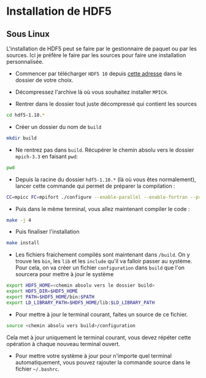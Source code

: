 # Installation de HDF5

## Sous Linux

L'installation de HDF5 peut se faire par le gestionnaire de paquet ou par les sources.
Ici je préfère le faire par les sources pour faire une installation personnalisée.

- Commencer par télécharger `HDF5 10` depuis [cette adresse](https://www.hdfgroup.org/downloads/hdf5/source-code/) dans le dossier de votre choix.

- Décompressez l'archive là où vous souhaitez installer `MPICH`.

- Rentrer dans le dossier tout juste décompressé qui contient les sources

```bash
cd hdf5-1.10.*
```

- Créer un dossier du nom de `build`

```bash
mkdir build
```

- Ne rentrez pas dans `build`. Récupérer le chemin absolu vers le dossier `mpich-3.3` en faisant `pwd`:

```bash
pwd
```

- Depuis la racine du dossier `hdf5-1.10.*` (là où vous êtes normalement), lancer cette commande  qui permet de préparer la compilation :

```bash
CC=mpicc FC=mpifort ./configure --enable-parallel --enable-fortran --prefix=<chemin absolu vers hdf5-1.10.*>/build/
```

- Puis dans le même terminal, vous allez maintenant compiler le code :

```bash
make -j 4
```

- Puis finaliser l'installation

```bash
make install
```

- Les fichiers fraichement compilés sont maintenant dans `/build`.
On y trouve les `bin`, les `lib` et les `include` qu'il va falloir passer au système.
Pour cela, on va créer un fichier `configuration` dans `build` que l'on sourcera pour mettre à jour le système

```bash
export HDF5_HOME=<chemin absolu vers le dossier build>
export HDF5_DIR=$HDF5_HOME
export PATH=$HDF5_HOME/bin:$PATH
export LD_LIBRARY_PATH=$HDF5_HOME/lib:$LD_LIBRARY_PATH
```

- Pour mettre à jour le terminal courant, faites un source de ce fichier.

```bash
source <chemin absolu vers build>/configuration
```

Cela met à jour uniquement le terminal courant, vous devez répéter cette
opération à chaque nouveau terminal ouvert.

- Pour mettre votre système à jour pour n'importe quel terminal automatiquement,
vous pouvez rajouter la commande source dans le fichier `~/.bashrc`.
